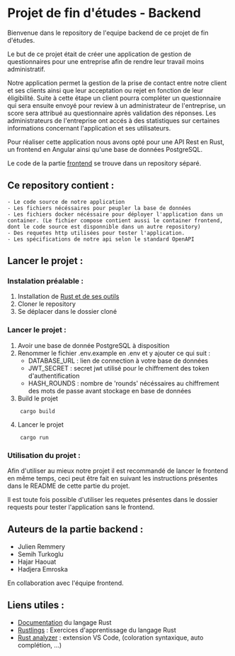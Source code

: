 # Projet de fin d'études - Backend

Bienvenue dans le repository de l'equipe backend de ce projet de fin d'études.

Le but de ce projet était de créer une application de gestion de questionnaires pour une entreprise afin de rendre leur travail moins administratif. 

Notre application permet la gestion de la prise de contact entre notre client et ses clients ainsi que leur acceptation ou rejet en fonction de leur éligibilité. Suite à cette étape un client pourra compléter un questionnaire qui sera ensuite envoyé pour review à un administrateur de l'entreprise, un score sera attribué au questionnaire après validation des réponses. Les administrateurs de l'entreprise ont accés à des statistiques sur certaines informations concernant l'application et ses utilisateurs.

Pour réaliser cette application nous avons opté pour une API Rest en Rust, un frontend en Angular ainsi qu'une base de données PostgreSQL.

Le code de la partie [frontend](https://github.com/julien-remmery-vinci/bloc3-PFE-frontend) se trouve dans un repository séparé.

## Ce repository contient :
    - Le code source de notre application
    - Les fichiers nécéssaires pour peupler la base de données
    - Les fichiers docker nécéssaire pour déployer l'application dans un container. (Le fichier compose contient aussi le container frontend, dont le code source est disponnible dans un autre repository)
    - Des requetes http utilisées pour tester l'application.
    - Les spécifications de notre api selon le standard OpenAPI

## Lancer le projet :

### Instalation préalable :
1. Installation de [Rust et de ses outils](https://www.rust-lang.org/fr/tools/install)
1. Cloner le repository
2. Se déplacer dans le dossier cloné

### Lancer le projet :
1. Avoir une base de donnée PostgreSQL à disposition
2. Renommer le fichier .env.example en .env et y ajouter ce qui suit :
    - DATABASE_URL : lien de connection à votre base de données
    - JWT_SECRET : secret jwt utilisé pour le chiffrement des token d'authentification
    - HASH_ROUNDS : nombre de 'rounds' nécéssaires au chiffrement des mots de passe avant stockage en base de données
3. Build le projet
```console
    cargo build
``` 
4. Lancer le projet
```console
    cargo run
``` 

### Utilisation du projet :
Afin d'utiliser au mieux notre projet il est recommandé de lancer le frontend en même temps, ceci peut être fait en suivant les instructions présentes dans le README de cette partie du projet.

Il est toute fois possible d'utiliser les requetes présentes dans le dossier requests pour tester l'application sans le frontend.

## Auteurs de la partie backend :
- Julien Remmery
- Semih Turkoglu
- Hajar Haouat
- Hadjera Emroska

En collaboration avec l'équipe frontend.

## Liens utiles :

- [Documentation](https://doc.rust-lang.org/book/) du langage Rust
- [Rustlings](https://github.com/rust-lang/rustlings) : Exercices d'apprentissage du langage Rust
- [Rust analyzer](https://code.visualstudio.com/docs/languages/rust) : extension VS Code, (coloration syntaxique, auto complétion, ...)